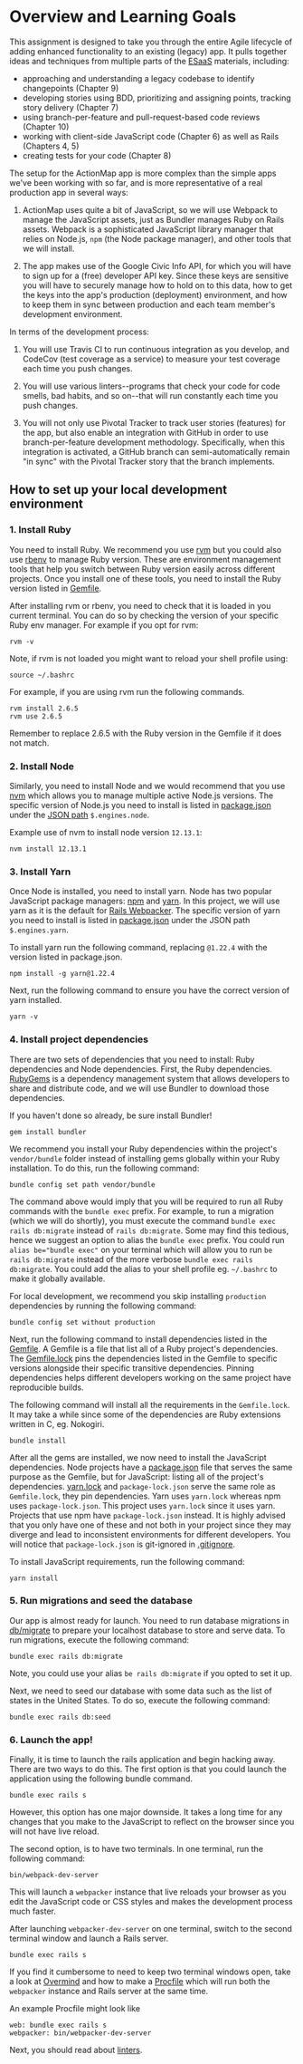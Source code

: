 # Overview and Learning Goals

This assignment is designed to take you through the entire Agile
lifecycle of adding enhanced functionality to an existing (legacy) app.
It pulls together ideas and techniques from multiple parts of the 
[ESaaS](http://www.saasbook.info) materials, including:

* approaching and understanding a legacy codebase to identify
changepoints (Chapter 9)
* developing stories using BDD, prioritizing and assigning points,
tracking story delivery (Chapter 7)
* using branch-per-feature and pull-request-based code reviews
(Chapter 10)
* working with client-side JavaScript code (Chapter 6) as well as
Rails (Chapters 4, 5)
* creating tests for your code (Chapter 8)

The setup for the ActionMap app is more complex than the simple apps we've been
working with so far, and is more representative of a real production
app in several ways:

1. ActionMap uses quite a bit of JavaScript, so we will use Webpack to
manage the JavaScript assets, just as Bundler manages Ruby on Rails
assets.  Webpack is a sophisticated JavaScript library manager that
relies on Node.js, `npm` (the Node package manager), and other tools
that we will install.

2. The app makes use of the Google Civic Info API, for which you will
have to sign up for a (free) developer API key.  Since these keys are
sensitive you will have to securely manage how to hold on to this
data, how to get the keys into the app's production (deployment)
environment, and how to keep them in sync between production and each
team member's development environment.

In terms of the development process:

1. You will use Travis CI to run continuous integration as you
develop, and CodeCov (test coverage as a service) to measure your test
coverage each time you push changes.

2. You will use various linters--programs that check your code for
code smells, bad habits, and so on--that will run constantly each time
you push changes.

3. You will not only use Pivotal Tracker to track user stories
(features) for the app, but also enable an integration with GitHub in
order to use branch-per-feature development methodology. Specifically,
when this integration is activated, a GitHub branch can
semi-automatically remain "in sync" with the Pivotal Tracker story
that the branch implements.

    




## How to set up your local development environment
### 1. Install Ruby
You need to install Ruby. We recommend you use [rvm](https://rvm.io/) but you could also use [rbenv](https://github.com/rbenv/rbenv) to manage Ruby version.
These are environment management tools that help you switch between Ruby version easily across different projects.
Once you install one of these tools, you need to install the Ruby version listed in [Gemfile](../Gemfile).

After installing rvm or rbenv, you need to check that it is loaded in you current terminal.
You can do so by checking the version of your specific Ruby env manager.
For example if you opt for rvm:
```shell script
rvm -v
```

Note, if rvm is not loaded you might want to reload your shell profile using:
```shell script
source ~/.bashrc
```

For example, if you are using rvm run the following commands.
```shell script
rvm install 2.6.5
rvm use 2.6.5
```
Remember to replace 2.6.5 with the Ruby version in the Gemfile if it does not match.

### 2. Install Node
Similarly, you need to install Node and we would recommend that you use [nvm](https://github.com/nvm-sh/nvm) which allows you to manage multiple active Node.js versions.
The specific version of Node.js you need to install is listed in [package.json](../package.json) under the [JSON path](https://github.com/json-path/JsonPath) `$.engines.node`.

Example use of nvm to install node version `12.13.1`:
```shell script
nvm install 12.13.1
```

### 3. Install Yarn
Once Node is installed, you need to install yarn. Node has two popular JavaScript package managers: [npm](https://github.com/npm/cli) and [yarn](https://github.com/yarnpkg/yarn).
In this project, we will use yarn as it is the default for [Rails Webpacker](https://github.com/rails/webpacker).
The specific version of yarn you need to install is listed in [package.json](../package.json) under the JSON path `$.engines.yarn`.

To install yarn run the following command, replacing `@1.22.4` with the version listed in package.json.
```shell script
npm install -g yarn@1.22.4
```

Next, run the following command to ensure you have the correct version of yarn installed.
```shell script
yarn -v
```

### 4. Install project dependencies
There are two sets of dependencies that you need to install: Ruby dependencies and Node dependencies.
First, the Ruby dependencies. [RubyGems](https://rubygems.org/) is a dependency management system that allows developers to share and distribute code, and we will use Bundler to download those dependencies.

If you haven't done so already, be sure install Bundler!
```shell script
gem install bundler
```

We recommend you install your Ruby dependencies within the project's `vendor/bundle` folder instead of installing gems globally within your Ruby installation.
To do this, run the following command:
```shell script
bundle config set path vendor/bundle 
```

The command above would imply that you will be required to run all Ruby commands with the `bundle exec` prefix.
For example, to run a migration (which we will do shortly), you must execute the command `bundle exec rails db:migrate` instead of `rails db:migrate`.
Some may find this tedious, hence we suggest an option to alias the `bundle exec` prefix. 
You could run `alias be="bundle exec"` on your terminal which will allow you to run `be rails db:migrate` instead of the more verbose `bundle exec rails db:migrate`.
You could add the alias to your shell profile eg. `~/.bashrc` to make it globally available.

For local development, we recommend you skip installing `production` dependencies by running the following command:
```shell script
bundle config set without production
```

Next, run the following command to install dependencies listed in the [Gemfile](../Gemfile).
A Gemfile is a file that list all of a Ruby project's dependencies. 
The [Gemfile.lock](../Gemfile.lock) pins the dependencies listed in the Gemfile to specific versions alongside their specific transitive dependencies.
Pinning dependencies helps different developers working on the same project have reproducible builds.

The following command will install all the requirements in the `Gemfile.lock`.
It may take a while since some of the dependencies are Ruby extensions written in C, eg. Nokogiri.
```shell script
bundle install
```

After all the gems are installed, we now need to install the JavaScript dependencies.
Node projects have a [package.json](../package.json) file that serves the same purpose as the Gemfile, but for JavaScript: listing all of the project's dependencies.
[yarn.lock](../yarn.lock) and `package-lock.json` serve the same role as `Gemfile.lock`, they pin dependencies. 
Yarn uses `yarn.lock` whereas npm uses `package-lock.json`. This project uses `yarn.lock` since it uses yarn.
Projects that use npm have `package-lock.json` instead. It is highly advised that you only have one of these and not both
in your project since they may diverge and lead to inconsistent environments for different developers. 
You will notice that `package-lock.json` is git-ignored in [.gitignore](../.gitignore).

To install JavaScript requirements, run the following command:
```shell script
yarn install
```

### 5. Run migrations and seed the database
Our app is almost ready for launch. You need to run database migrations in [db/migrate](../db/migrate) to prepare your localhost
database to store and serve data. To run migrations, execute the following command:
```shell script
bundle exec rails db:migrate
```
Note, you could use your alias `be rails db:migrate` if you opted to set it up.

Next, we need to seed our database with some data such as the list of states in the United States.
To do so, execute the following command:
```shell script
bundle exec rails db:seed
```

### 6. Launch the app!
Finally, it is time to launch the rails application and begin hacking away.
There are two ways to do this. The first option is that you could launch the application using the following bundle command.
```shell script
bundle exec rails s
```

However, this option has one major downside. It takes a long time for any changes that you make to the JavaScript to reflect on the browser since you will not have live reload.

The second option, is to have two terminals. In one terminal, run the following command:
```shell script
bin/webpack-dev-server
``` 

This will launch a `webpacker` instance that live reloads your browser as you edit the JavaScript code or CSS styles and makes the development process much faster.

After launching `webpacker-dev-server` on one terminal, switch to the second terminal window and launch a Rails server.
```shell script
bundle exec rails s
```

If you find it cumbersome to need to keep two terminal windows open, take a look at [Overmind](https://github.com/DarthSim/overmind) and how to make a [Procfile](https://devcenter.heroku.com/articles/procfile) which will run both the `webpacker` instance and Rails server at the same time.

An example Procfile might look like
```
web: bundle exec rails s
webpacker: bin/webpacker-dev-server
```

Next, you should read about [linters](./linters.md).
